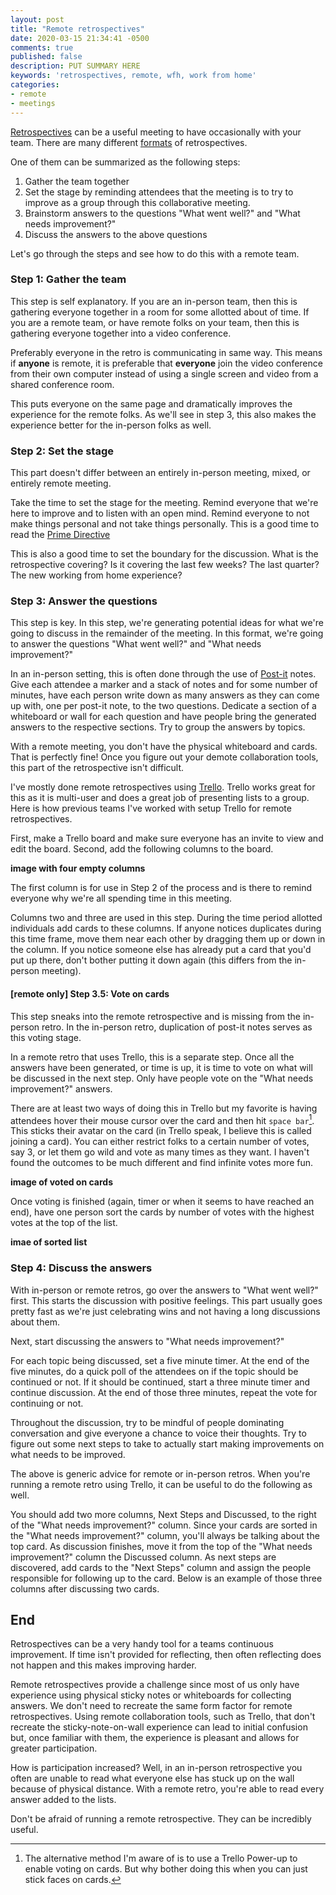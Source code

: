 ```yaml
---
layout: post
title: "Remote retrospectives"
date: 2020-03-15 21:34:41 -0500
comments: true
published: false
description: PUT SUMMARY HERE 
keywords: 'retrospectives, remote, wfh, work from home'
categories: 
- remote
- meetings
---
```


[Retrospectives](https://retrospectivewiki.org/index.php?title=Agile_Retrospective_Resource_Wiki) can be a useful meeting to have occasionally with your team.
There are many different [formats](https://retrospectivewiki.org/index.php?title=Retrospective_Plans) of retrospectives.

One of them can be summarized as the following steps:

1. Gather the team together
1. Set the stage by reminding attendees that the meeting is to try to improve as a group through this collaborative meeting.
1. Brainstorm answers to the questions "What went well?" and "What needs improvement?"
1. Discuss the answers to the above questions

Let's go through the steps and see how to do this with a remote team.

### Step 1: Gather the team

This step is self explanatory.
If you are an in-person team, then this is gathering everyone together in a room for some allotted about of time.
If you are a remote team, or have remote folks on your team, then this is gathering everyone together into a video conference.

Preferably everyone in the retro is communicating in same way.
This means if **anyone** is remote, it is preferable that **everyone** join the video conference from their own computer instead of using a single screen and video from a shared conference room.

This puts everyone on the same page and dramatically improves the experience for the remote folks.
As we'll see in step 3, this also makes the experience better for the in-person folks as well.

### Step 2: Set the stage

This part doesn't differ between an entirely in-person meeting, mixed, or entirely remote meeting.

Take the time to set the stage for the meeting.
Remind everyone that we're here to improve and to listen with an open mind.
Remind everyone to not make things personal and not take things personally.
This is a good time to read the [Prime Directive](https://retrospectivewiki.org/index.php?title=The_Prime_Directive)

This is also a good time to set the boundary for the discussion.
What is the retrospective covering?
Is it covering the last few weeks?
The last quarter?
The new working from home experience?

### Step 3: Answer the questions

This step is key.
In this step, we're generating potential ideas for what we're going to discuss in the remainder of the meeting.
In this format, we're going to answer the questions "What went well?" and "What needs improvement?"

In an in-person setting, this is often done through the use of [Post-it](https://www.post-it.com/3M/en_US/post-it/products/~/Post-it-Products/Notes/Super-Sticky/?N=4327+5927575+7568222+3294529207+3294857497&rt=r3) notes.
Give each attendee a marker and a stack of notes and for some number of minutes, have each person write down as many answers as they can come up with, one per post-it note, to the two questions.
Dedicate a section of a whiteboard or wall for each question and have people bring the generated answers to the respective sections.
Try to group the answers by topics.

With a remote meeting, you don't have the physical whiteboard and cards.
That is perfectly fine!
Once you figure out your demote collaboration tools, this part of the retrospective isn't difficult.

I've mostly done remote retrospectives using [Trello](https://trello.com/).
Trello works great for this as it is multi-user and does a great job of presenting lists to a group.
Here is how previous teams I've worked with setup Trello for remote retrospectives.

First, make a Trello board and make sure everyone has an invite to view and edit the board.
Second, add the following columns to the board.

**image with four empty columns**

The first column is for use in Step 2 of the process and is there to remind everyone why we're all spending time in this meeting.

Columns two and three are used in this step.
During the time period allotted individuals add cards to these columns.
If anyone notices duplicates during this time frame, move them near each other by dragging them up or down in the column.
If you notice someone else has already put a card that you'd put up there, don't bother putting it down again (this differs from the in-person meeting).

#### [remote only] Step 3.5: Vote on cards

This step sneaks into the remote retrospective and is missing from the in-person retro.
In the in-person retro, duplication of post-it notes serves as this voting stage.

In a remote retro that uses Trello, this is a separate step.
Once all the answers have been generated, or time is up, it is time to vote on what will be discussed in the next step.
Only have people vote on the "What needs improvement?" answers.

There are at least two ways of doing this in Trello but my favorite is having attendees hover their mouse cursor over the card and then hit `space bar`[^1].
This sticks their avatar on the card (in Trello speak, I believe this is called joining a card).
You can either restrict folks to a certain number of votes, say 3, or let them go wild and vote as many times as they want.
I haven't found the outcomes to be much different and find infinite votes more fun.

**image of voted on cards**

[^1]: The alternative method I'm aware of is to use a Trello Power-up to enable voting on cards. But why bother doing this when you can just stick faces on cards.

Once voting is finished (again, timer or when it seems to have reached an end), have one person sort the cards by number of votes with the highest votes at the top of the list.

**imae of sorted list**

### Step 4: Discuss the answers

With in-person or remote retros, go over the answers to "What went well?" first.
This starts the discussion with positive feelings.
This part usually goes pretty fast as we're just celebrating wins and not having a long discussions about them.

Next, start discussing the answers to "What needs improvement?"

For each topic being discussed, set a five minute timer.
At the end of the five minutes, do a quick poll of the attendees on if the topic should be continued or not.
If it should be continued, start a three minute timer and continue discussion.
At the end of those three minutes, repeat the vote for continuing or not.

Throughout the discussion, try to be mindful of people dominating conversation and give everyone a chance to voice their thoughts.
Try to figure out some next steps to take to actually start making improvements on what needs to be improved.

The above is generic advice for remote or in-person retros.
When you're running a remote retro using Trello, it can be useful to do the following as well.

You should add two more columns, Next Steps and Discussed, to the right of the "What needs improvement?" column.
Since your cards are sorted in the "What needs improvement?" column, you'll always be talking about the top card.
As discussion finishes, move it from the top of the "What needs improvement?" column the Discussed column.
As next steps are discovered, add cards to the "Next Steps" column and assign the people responsible for following up to the card.
Below is an example of those three columns after discussing two cards.

## End

Retrospectives can be a very handy tool for a teams continuous improvement.
If time isn't provided for reflecting, then often reflecting does not happen and this makes improving harder.

Remote retrospectives provide a challenge since most of us only have experience using physical sticky notes or whiteboards for collecting answers.
We don't need to recreate the same form factor for remote retrospectives.
Using remote collaboration tools, such as Trello, that don't recreate the sticky-note-on-wall experience can lead to initial confusion but, once familiar with them, the experience is pleasant and allows for greater participation.

How is participation increased?
Well, in an in-person retrospective you often are unable to read what everyone else has stuck up on the wall because of physical distance.
With a remote retro, you're able to read every answer added to the lists.

Don't be afraid of running a remote retrospective.
They can be incredibly useful.

